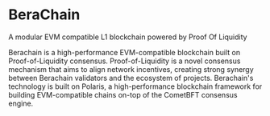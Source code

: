 # BeraChain 
A modular EVM
compatible L1 blockchain
powered by Proof Of Liquidity

Berachain is a high-performance EVM-compatible blockchain built on Proof-of-Liquidity consensus. Proof-of-Liquidity is a novel consensus mechanism that aims to align network incentives, creating strong synergy between Berachain validators and the ecosystem of projects. Berachain's technology is built on Polaris, a high-performance blockchain framework for building EVM-compatible chains on-top of the CometBFT consensus engine.
